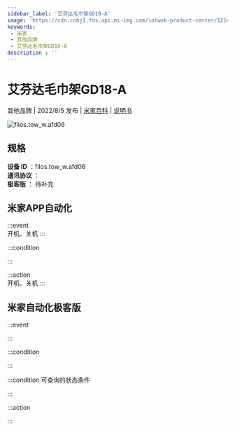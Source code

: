 ```yaml
---
sidebar_label: '艾芬达毛巾架GD18-A'
image: 'https://cdn.cnbj1.fds.api.mi-img.com/iotweb-product-center/121e81b618b6f44033f2df1ecd9f5b04_1657242004171.png?GalaxyAccessKeyId=AKVGLQWBOVIRQ3XLEW&Expires=9223372036854775807&Signature=Eb8UUPsmVSdfnlRNBAjszbGWD7U='
keywords: 
 - 米家
 - 其他品牌
 - 艾芬达毛巾架GD18-A
description : ''
---
```

# 艾芬达毛巾架GD18-A

其他品牌 | 2022/8/5 发布 | [米家百科](https://home.mi.com/webapp/content/baike/product/index.html?model=filos.tow_w.afd06) | [说明书](https://home.mi.com/views/introduction.html?model=filos.tow_w.afd06&region=cn)

![filos.tow_w.afd06](https://cdn.cnbj1.fds.api.mi-img.com/iotweb-product-center/121e81b618b6f44033f2df1ecd9f5b04_1657242004171.png?GalaxyAccessKeyId=AKVGLQWBOVIRQ3XLEW&Expires=9223372036854775807&Signature=Eb8UUPsmVSdfnlRNBAjszbGWD7U=)

## 规格  
> 
**设备 ID** ：filos.tow_w.afd06  
**通讯协议** ：  
**极客版**  ： 待补充 


## 米家APP自动化  

:::event  
开机、关机
:::

:::condition  

:::

:::action   
开机、关机
:::

## 米家自动化极客版  

:::event  

:::

:::condition  

:::

:::condition 可查询的状态条件  

:::

:::action  

:::

        
